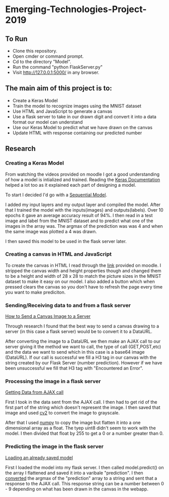 # Emerging-Technologies-Project-2019

## To Run
* Clone this repository.
* Open cmder or command prompt.
* Cd to the directory "Model".
* Run the command "python FlaskServer.py"
* Visit http://127.0.0.1:5000/ in any browser.

## The main aim of this project is to:
* Create a Keras Model
* Train the model to recognize images using the MNIST dataset
* Use HTML and JavaScript to generate a canvas
* Use a flask server to take in our drawn digit and convert it into a data format our model can understand
* Use our Keras Model to predict what we have drawn on the canvas
* Update HTML with response containing our predicted number

## Research

### Creating a Keras Model
From watching the videos provided on moodle I got a good understanding of how a model is intialized and trained. Reading the [Keras Documentation](https://keras.io/#getting-started-30-seconds-to-keras "Getting Started With Keras") helped a lot too as it explained each part of designing a model.

To start I decided I'd go with a [Sequential Model](https://keras.io/getting-started/sequential-model-guide/).

I added my input layers and my output layer and compiled the model. After that I trained the model with the inputs(images) and outputs(labels). Over 10 epochs it gave an average accuracy result of 94%. I then read in a test image and label from the MNIST dataset and to predict what one of the images in the array was. The argmax of the prediction was was 4 and when the same image was plotted a 4 was drawn.

I then saved this model to be used in the flask server later.

### Creating a canvas in HTML and JavaScript

To create the canvas in HTML I read through the [link](https://www.html5canvastutorials.com/labs/html5-canvas-paint-application/) provided on moodle. I stripped the canvas width and height properties though and changed them to be a height and width of 28 x 28 to match the picture sizes in the MNIST dataset to make it easy on our model. I also added a button which when pressed clears the canvas so you don't have to refresh the page every time you want to make prediciton.

### Sending/Receiving data to and from a flask server
[How to Send a Canvas Image to a Server](https://stackoverflow.com/questions/13198131/how-to-save-an-html5-canvas-as-an-image-on-a-server)

Through research I found that the best way to send a canvas drawing to a server (in this case a flask server) would be to convert it to a DataURL.

After converting the image to a DataURL we then make an AJAX call to our server giving it the method we want to call, the type of call (GET,POST,etc) and the data we want to send which in this case is a base64 image (DataURL). If our call is successful we fill a H3 tag in our canvas with the string created by our Flask Server (number prediction). However if we have been unsuccessful we fill that H3 tag with "Encountered an Error".

### Processing the image in a flask server
[Getting Data from AJAX call](https://stackoverflow.com/questions/13279399/how-to-obtain-values-of-request-variables-using-python-and-flask)

First I took in the data sent from the AJAX call. I then had to get rid of the first part of the string which doesn't represent the image. I then saved that image and used [cv2](https://opencv-python-tutroals.readthedocs.io/en/latest/py_tutorials/py_gui/py_image_display/py_image_display.html) to convert the image to grayscale.

After that I used [numpy](https://docs.scipy.org/doc/numpy/reference/generated/numpy.ndarray.flatten.html) to copy the image but flatten it into a one dimensional array as a float. The tyep uint8 didn't seem to work with the model. I then divided that float by 255 to get a 0 or a number greater than 0.

### Predicting the image in the flask server
[Loading an already saved model](https://www.tensorflow.org/api_docs/python/tf/keras/models/load_model)

First I loaded the model into my flask server. I then called model.predict() on the array I flattened and saved it into a varibale "prediction". I then [converted](https://stackoverflow.com/questions/961632/converting-integer-to-string) the argmax of the "prediction" array to a string and sent that a response to the AJAX call. This response string can be a number between 0 - 9 depending on what has been drawn in the canvas in the webapp.
